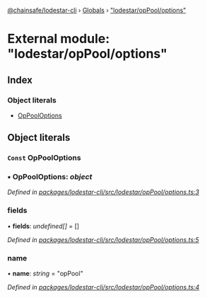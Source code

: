[@chainsafe/lodestar-cli](../README.md) › [Globals](../globals.md) › ["lodestar/opPool/options"](_lodestar_oppool_options_.md)

# External module: "lodestar/opPool/options"

## Index

### Object literals

* [OpPoolOptions](_lodestar_oppool_options_.md#const-oppooloptions)

## Object literals

### `Const` OpPoolOptions

### ▪ **OpPoolOptions**: *object*

*Defined in [packages/lodestar-cli/src/lodestar/opPool/options.ts:3](https://github.com/ChainSafe/lodestar/blob/2fb982b/packages/lodestar-cli/src/lodestar/opPool/options.ts#L3)*

###  fields

• **fields**: *undefined[]* = []

*Defined in [packages/lodestar-cli/src/lodestar/opPool/options.ts:5](https://github.com/ChainSafe/lodestar/blob/2fb982b/packages/lodestar-cli/src/lodestar/opPool/options.ts#L5)*

###  name

• **name**: *string* = "opPool"

*Defined in [packages/lodestar-cli/src/lodestar/opPool/options.ts:4](https://github.com/ChainSafe/lodestar/blob/2fb982b/packages/lodestar-cli/src/lodestar/opPool/options.ts#L4)*
